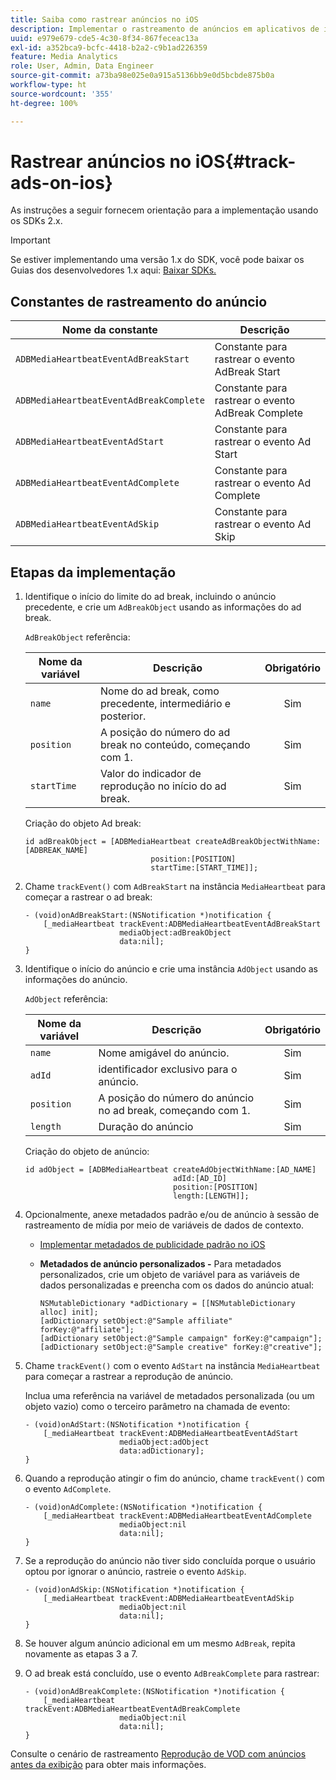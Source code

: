 ```yaml
---
title: Saiba como rastrear anúncios no iOS
description: Implementar o rastreamento de anúncios em aplicativos de iOS usando o SDK de mídia.
uuid: e979e679-cde5-4c30-8f34-867feceac13a
exl-id: a352bca9-bcfc-4418-b2a2-c9b1ad226359
feature: Media Analytics
role: User, Admin, Data Engineer
source-git-commit: a73ba98e025e0a915a5136bb9e0d5bcbde875b0a
workflow-type: ht
source-wordcount: '355'
ht-degree: 100%

---
```


# Rastrear anúncios no iOS{#track-ads-on-ios}

As instruções a seguir fornecem orientação para a implementação usando os SDKs 2.x.

>[!IMPORTANT]
>
>Se estiver implementando uma versão 1.x do SDK, você pode baixar os Guias dos desenvolvedores 1.x aqui: [Baixar SDKs.](/help/getting-started/download-sdks.md)

## Constantes de rastreamento do anúncio

| Nome da constante | Descrição   |
|---|---|
| `ADBMediaHeartbeatEventAdBreakStart` | Constante para rastrear o evento AdBreak Start |
| `ADBMediaHeartbeatEventAdBreakComplete` | Constante para rastrear o evento AdBreak Complete |
| `ADBMediaHeartbeatEventAdStart` | Constante para rastrear o evento Ad Start |
| `ADBMediaHeartbeatEventAdComplete` | Constante para rastrear o evento Ad Complete |
| `ADBMediaHeartbeatEventAdSkip` | Constante para rastrear o evento Ad Skip |

## Etapas da implementação

1. Identifique o início do limite do ad break, incluindo o anúncio precedente, e crie um `AdBreakObject` usando as informações do ad break.

   `AdBreakObject` referência:

   | Nome da variável | Descrição | Obrigatório |
   | --- | --- | :---: |
   | `name` | Nome do ad break, como precedente, intermediário e posterior. | Sim |
   | `position` | A posição do número do ad break no conteúdo, começando com 1. | Sim |
   | `startTime` | Valor do indicador de reprodução no início do ad break. | Sim |

   Criação do objeto Ad break:

   ```
   id adBreakObject = [ADBMediaHeartbeat createAdBreakObjectWithName:[ADBREAK_NAME]
                               position:[POSITION]  
                               startTime:[START_TIME]];
   ```

1. Chame `trackEvent()` com `AdBreakStart` na instância `MediaHeartbeat` para começar a rastrear o ad break:

   ```
   - (void)onAdBreakStart:(NSNotification *)notification {
       [_mediaHeartbeat trackEvent:ADBMediaHeartbeatEventAdBreakStart  
                        mediaObject:adBreakObject  
                        data:nil];
   }
   ```

1. Identifique o início do anúncio e crie uma instância `AdObject` usando as informações do anúncio.

   `AdObject` referência:

   | Nome da variável | Descrição | Obrigatório |
   | --- | --- | :---: |
   | `name` | Nome amigável do anúncio. | Sim |
   | `adId` | identificador exclusivo para o anúncio. | Sim |
   | `position` | A posição do número do anúncio no ad break, começando com 1. | Sim |
   | `length` | Duração do anúncio | Sim |

   Criação do objeto de anúncio:

   ```
   id adObject = [ADBMediaHeartbeat createAdObjectWithName:[AD_NAME]
                                    adId:[AD_ID]
                                    position:[POSITION]
                                    length:[LENGTH]];
   ```

1. Opcionalmente, anexe metadados padrão e/ou de anúncio à sessão de rastreamento de mídia por meio de variáveis de dados de contexto.

   * [Implementar metadados de publicidade padrão no iOS ](/help/use-cases/track-ads/impl-std-ad-metadata/impl-std-ad-metadata-ios.md)
   * **Metadados de anúncio personalizados -** Para metadados personalizados, crie um objeto de variável para as variáveis de dados personalizadas e preencha com os dados do anúncio atual:

      ```
      NSMutableDictionary *adDictionary = [[NSMutableDictionary alloc] init];
      [adDictionary setObject:@"Sample affiliate" forKey:@"affiliate"];
      [adDictionary setObject:@"Sample campaign" forKey:@"campaign"];
      [adDictionary setObject:@"Sample creative" forKey:@"creative"];
      ```

1. Chame `trackEvent()` com o evento `AdStart` na instância `MediaHeartbeat` para começar a rastrear a reprodução de anúncio.

   Inclua uma referência na variável de metadados personalizada (ou um objeto vazio) como o terceiro parâmetro na chamada de evento:

   ```
   - (void)onAdStart:(NSNotification *)notification {
       [_mediaHeartbeat trackEvent:ADBMediaHeartbeatEventAdStart  
                        mediaObject:adObject  
                        data:adDictionary];
   }
   ```

1. Quando a reprodução atingir o fim do anúncio, chame `trackEvent()` com o evento `AdComplete`.

   ```
   - (void)onAdComplete:(NSNotification *)notification {
       [_mediaHeartbeat trackEvent:ADBMediaHeartbeatEventAdComplete  
                        mediaObject:nil  
                        data:nil];
   }
   ```

1. Se a reprodução do anúncio não tiver sido concluída porque o usuário optou por ignorar o anúncio, rastreie o evento `AdSkip`.

   ```
   - (void)onAdSkip:(NSNotification *)notification {
       [_mediaHeartbeat trackEvent:ADBMediaHeartbeatEventAdSkip  
                        mediaObject:nil  
                        data:nil];
   }
   ```

1. Se houver algum anúncio adicional em um mesmo `AdBreak`, repita novamente as etapas 3 a 7.
1. O ad break está concluído, use o evento `AdBreakComplete` para rastrear:

   ```
   - (void)onAdBreakComplete:(NSNotification *)notification {
       [_mediaHeartbeat trackEvent:ADBMediaHeartbeatEventAdBreakComplete  
                        mediaObject:nil  
                        data:nil];
   }
   ```

Consulte o cenário de rastreamento [Reprodução de VOD com anúncios antes da exibição](/help/use-cases/tracking-scenarios/vod-preroll-ads.md) para obter mais informações.
